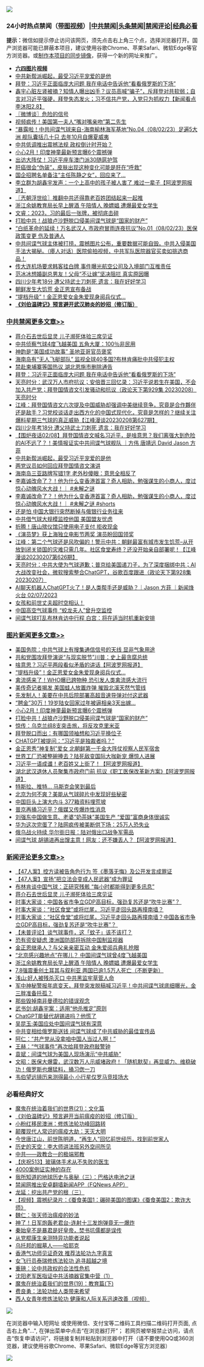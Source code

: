 ![](https://raw.githubusercontent.com/jsvpn/jsproxy/dev/64photo/fqnews-qr.jpg)

<div id="tt">
<h3>24小时热点禁闻（<a href="https://aaa.v2dns.tk/?QAjUl=BgRp5UNKRn&T5Vk=fPVH&Q59Ab=WxGE" target="_blank">带图视频</a>）|<a href="#%E4%B8%AD%E5%85%B1%E7%A6%81%E9%97%BB%E6%9B%B4%E5%A4%9A%E6%96%87%E7%AB%A0">中共禁闻</a>|<a href="#%E5%9B%BE%E7%89%87%E6%96%B0%E9%97%BB%E6%9B%B4%E5%A4%9A%E6%96%87%E7%AB%A0">头条禁闻</a>|<a href="#%E6%96%B0%E9%97%BB%E8%AF%84%E8%AE%BA%E6%9B%B4%E5%A4%9A%E6%96%87%E7%AB%A0">禁闻评论|<a href="#%E5%BF%85%E7%9C%8B%E7%BB%8F%E5%85%B8%E5%A5%BD%E6%96%87">经典必看</a></h3>
<div><b>提示：</b>微信如提示停止访问该网页，须先点击右上角三个点，选择浏览器打开。国产浏览器可能已屏蔽本项目，建议使用谷歌Chrome、苹果Safari、微软Edge等官方浏览器。或<a href="%E5%88%B6%E4%BD%9Cgit%E7%A6%81%E9%97%BB%E9%95%9C%E5%83%8F.md">制作本项目的同步镜像</a>，获得一个新的网址来推广。</div>
<ul>
<li><b><a href="http://d2.v2rss.gq/64.mp4" target="_blank">六四图片视频</a></b></li>
<li><a href="/cbnews/20230209/1846281.md">中共新帮派崛起，最受习近平宠爱的是他</a></li>
<li><a href="/cbnews/20230209/1846513.md">拜登：习近平正面临庞大问题 我在电话中告诉他“看看俄罗斯的下场”</a></li>
<li><a href="/sohnews/20230209/1846395.md">鑫宇心脏左肾被摘？知情人曝出凶手？议员高喊“骗子”，斥拜登对共软弱；自言对习近平强硬，拜登失态发火；习不信共产党，入党只为抓权力【新闻看点 李沐阳2.8】</a></li>
<li><a href="/ssgc/20230209/1846357.md">〖微博谈〗危险的信号</a></li>
<li><a href="/cnnews/20230209/1846282.md">视频疯传！美国第一夫人“嘴对嘴亲吻”第二先生</a></li>
<li><a href="/sohnews/20230209/1846309.md">“暴露啦！中共间谍气球来自-海南榆林海军基地”No.04（08/02/23）足遍5大洲 舰队囊括几十只 去年10月自爆夏威夷</a></li>
<li><a href="/baitai/20230209/1846563.md">中共低调推出震撼法规 政权倒计时开始？</a></li>
<li><a href="/topimagenews/20230209/1846440.md">小心2月！印度神童最新预言曝6个震撼弹</a></li>
<li><a href="/cnnews/20230209/1846470.md">出访大阵仗！习近平座车澳门派30随扈护驾</a></li>
<li><a href="/baitai/20230209/1846503.md">肝癌很会“伪装”，皮肤出现这种变化可能是肝在“呼救”</a></li>
<li><a href="/cnnews/20230209/1846313.md">国企招聘名单备注“主任陈静之女”，回应来了…</a></li>
<li><a href="/cnnews/20230209/1846552.md">李立群为胡鑫宇发声：一个上高中的孩子被人害了 难过一辈子【阿波罗网报道】</a></li>
<li><a href="/ssgc/20230209/1846460.md">〖兲朝浮世绘〗推翻中共还得靠老百姓团结起来一起推</a></li>
<li><a href="/comments/20230209/1846556.md">浙江余姚教育局长早上醒酒 午陪情人 晚嫖娼 遭爆最爱女学生</a></li>
<li><a href="/sohnews/20230209/1846498.md">文睿：2023，习的最后一张牌，被彻底击碎</a></li>
<li><a href="/topimagenews/20230209/1846410.md">打脸中共！战狼卢沙野脱口侵美间谍气球是“国家的财产”</a></li>
<li><a href="/sohnews/20230209/1846312.md">“白纸革命的延续！万名武汉人 市政府冒雨连夜抗议”No.01（08/02/23）医保政策变更 伤及普通人</a></li>
<li><a href="/sohnews/20230209/1846390.md">中共间谍气球主体被打捞，震撼图片公布，重要数据可能自毁。中共入侵美国手法大揭秘。（瘆人对话）医院偷拍视频，中共军队医院器官买卖如挑选商品！</a></li>
<li><a href="/headline/20230209/1846514.md">传大连机场要求韩客挂白牌 事件曝光航空公司及入境部门互推责任</a></li>
<li><a href="/yule/20230209/1846433.md">范冰冰想婚副总男友！父母“不让嫁”坚决阻拦 真实原因曝</a></li>
<li><a href="/cbnews/20230209/1846331.md">四川少年考18分 遭父持武士刀刺死 遗言：我在好好学习</a></li>
<li><a href="/baitai/20230209/1846467.md">朝鲜发生大饥荒 金正恩宣布备战</a></li>
<li><a href="/topimagenews/20230209/1846538.md">“提档升级”！金正恩爱女金朱爱现身阅兵仪式…</a></li>
<li><b><a href="/comments/20200207/1272816.md" target="_blank">《刘伯温碑记》预言避开武汉肺炎的妙招（修订版）</a></b></li>
</ul>
</div>

<div class="catlist">
<h3><a href="/cbnews/" target="_blank">中共禁闻</a><span><a href="/cbnews/" target="_blank" rel="nofollow">更多文章>></a></span></h3>
<ul>
<li><a href="/comments/20230210/1846687.md" target="_blank">蒋介石去世后显灵 儿子濒死体验三席见证</a></li>
<li><a href="/cbnews/20230209/1846622.md" target="_blank">中共侦察气球4度飞越美国 五角大厦：100％非民用</a></li>
<li><a href="/cbnews/20230209/1846584.md" target="_blank">神韵是“美国成功故事” 圣地亚哥官员褒奖</a></li>
<li><a href="/cbnews/20230209/1846526.md" target="_blank">海南岛有“无人飞艇部队” 监视全球40多国?布林肯痛批中共侵犯主权</a></li>
<li><a href="/cbnews/20230209/1846520.md" target="_blank">禁赴柬埔寨等国热议 湖北恩施市删除通告</a></li>
<li><a href="/cbnews/20230209/1846513.md" target="_blank">拜登：习近平正面临庞大问题 我在电话中告诉他“看看俄罗斯的下场”</a></li>
<li><a href="/cbnews/20230209/1846404.md" target="_blank">天亮时分：武汉万人市府抗议；安倍晋三回忆录：习近平说若生在美国，不会加入共产党；拜登国情咨文引发骚动和抗议（政论天下第929集 20230208）天亮时分</a></li>
<li><a href="/cbnews/20230209/1846392.md" target="_blank">江峰：拜登国情咨文六次提及中国威胁却强调中美继续竞争，究竟是合作夥伴还是敌手？习党校谈话走出西方化的中国式现代化，究竟是怎样的？继续关注爆料星期三气球的真正威胁【江峰漫谈20230208第627期】</a></li>
<li><a href="/cbnews/20230209/1846331.md" target="_blank">四川少年考18分 遭父持武士刀刺死 遗言：我在好好学习</a></li>
<li><a href="/comments/20230209/1846321.md" target="_blank">【围炉夜话02/08】拜登国情咨文喊名习近平，是啥意思？我们离强大到危险的AI不远了？！美情报证实中共间谍气球舰队 ｜方伟 唐靖远 David Jason 方菲</a></li>
<li><a href="/cbnews/20230209/1846281.md" target="_blank">中共新帮派崛起，最受习近平宠爱的是他</a></li>
<li><a href="/cbnews/20230209/1846226.md" target="_blank">两党议员如何回应拜登国情咨文演讲</a></li>
<li><a href="/cbnews/20230208/1846140.md" target="_blank">海南岛三亚路牌写错1字 老外秒傻眼：意思全相反了</a></li>
<li><a href="/comments/20230208/1846139.md" target="_blank">李嘉诚改命了？！他为什么变香港首富？奇人相助，勉强谋生的小商人，度过惊心动魄风水大战！｜ #未解之谜</a></li>
<li><a href="/comments/20230208/1846138.md" target="_blank">李嘉诚改命了？！他为什么变香港首富？奇人相助，勉强谋生的小商人，度过惊心动魄风水大战！｜ #未解之谜 #shorts</a></li>
<li><a href="/cbnews/20230208/1846105.md" target="_blank">还是怕 中国大银行突然断掉与俄银行业务往来</a></li>
<li><a href="/cbnews/20230208/1846090.md" target="_blank">中共借气球大规模监控他国 美国盟友忧虑</a></li>
<li><a href="/cbnews/20230208/1846056.md" target="_blank">折腾！唐山殡仪馆只使用电子支付 拒收现金</a></li>
<li><a href="/cbnews/20230208/1845590.md" target="_blank">《演员梦》获上海独立电影节两奖 演员盼回国领奖</a></li>
<li><a href="/cbnews/20230208/1846003.md" target="_blank">江峰：第二个气球还是风吹偏的！警示中共：朝鲜最富有城市发生饥荒&#8211;从开放到闭关锁国的灾难只需几年。社区食堂寿终？还没开始亲自部署呢！【江峰漫谈20230207第626期】</a></li>
<li><a href="/cbnews/20230208/1845897.md" target="_blank">天亮时分：中共大使为气球道歉；普京给美国递刀子，为了深度捆绑中共；AI大战改变社会，微软搜索整合ChatGPT，谷歌百度跟进（政论天下第928集 20230207）</a></li>
<li><a href="/comments/20230208/1845881.md" target="_blank">AI聊天机器人ChatGPT火了！是人类帮手还是威胁？｜Jason  方菲 ｜新闻烽火台 02/07/2023</a></li>
<li><a href="/comments/20230208/1845845.md" target="_blank">女孩和前世丈夫超时空相认！</a></li>
<li><a href="/cbnews/20230208/1845810.md" target="_blank">中国高空气球事件 “蛟龙夫人”曾升空监控</a></li>
<li><a href="/cbnews/20230207/1845710.md" target="_blank">间谍气球打乱布林肯访中行程 白宫：将在适当时机重新安排</a></li>

</ul>
</div>
<div class="catlist">
<h3><a href="/topimagenews/" target="_blank">图片新闻</a><span><a href="/topimagenews/" target="_blank" rel="nofollow">更多文章>></a></span></h3>
<ul>
<li><a href="/topimagenews/20230210/1846650.md" target="_blank">美国务院：中共气球上有搜集通信信号的天线 显非气象用途</a></li>
<li><a href="/topimagenews/20230209/1846633.md" target="_blank">共和党围攻拜登演说“与现实脱节”川普：史上最贪腐总统</a></li>
<li><a href="/topimagenews/20230209/1846599.md" target="_blank">啥意思？习近平两段看似矛盾的讲话【阿波罗网报道】</a></li>
<li><a href="/topimagenews/20230209/1846538.md" target="_blank">“提档升级”！金正恩爱女金朱爱现身阅兵仪式…</a></li>
<li><a href="/topimagenews/20230209/1846525.md" target="_blank">禽流感来了！WHO曝已跨物种 恐引发人类禽流感大流行</a></li>
<li><a href="/topimagenews/20230209/1846482.md" target="_blank">美传奇记者揭发 美国蛙人放置炸弹 摧毁北溪天然气管线</a></li>
<li><a href="/topimagenews/20230209/1846454.md" target="_blank">先发制人！美要在中共后院部署高超音速导弹对付这武器</a></li>
<li><a href="/topimagenews/20230209/1846441.md" target="_blank">“聘金”30万！19岁陆女回家过年被逼相亲3天出嫁…</a></li>
<li><a href="/topimagenews/20230209/1846440.md" target="_blank">小心2月！印度神童最新预言曝6个震撼弹</a></li>
<li><a href="/topimagenews/20230209/1846410.md" target="_blank">打脸中共！战狼卢沙野脱口侵美间谍气球是“国家的财产”</a></li>
<li><a href="/topimagenews/20230209/1846268.md" target="_blank">惊传：乌克兰组8支突击旅，将反攻克里米亚</a></li>
<li><a href="/topimagenews/20230209/1846267.md" target="_blank">拜登脱口而出：有哪国领袖想和习近平换位子</a></li>
<li><a href="/topimagenews/20230209/1846266.md" target="_blank">CHATGPT被提问：“习近平是独裁者吗？”</a></li>
<li><a href="/topimagenews/20230208/1846170.md" target="_blank">金正恩秀“神复制”爱女 北朝鲜第一千金大阵仗视察人民军宿舍</a></li>
<li><a href="/topimagenews/20230208/1846169.md" target="_blank">世界工厂恐被整碗捧去？陆死敌变国际大咖新宠 爆惊人进展</a></li>
<li><a href="/topimagenews/20230208/1846074.md" target="_blank">习近平一语成谶！老百姓又上街了！【阿波罗网报道】</a></li>
<li><a href="/topimagenews/20230208/1846055.md" target="_blank">湖北武汉退休人员聚集市政府门前 抗议《职工医保改革新方案》【阿波罗网报道】</a></li>
<li><a href="/topimagenews/20230208/1846041.md" target="_blank">特斯拉、推特… 马斯克会笑到最后</a></li>
<li><a href="/topimagenews/20230208/1846007.md" target="_blank">北京为何不爽？美能从气球碎片中发现好些秘密</a></li>
<li><a href="/topimagenews/20230208/1845969.md" target="_blank">中国巨头上演大内斗 377箱资料埋荒坡</a></li>
<li><a href="/topimagenews/20230208/1845899.md" target="_blank">普京再捅习近平？俄媒又传爆炸性消息</a></li>
<li><a href="/topimagenews/20230207/1845709.md" target="_blank">刘强东中国做生意、老婆“奶茶妹”美国生产 “爱国”富商身体很诚实</a></li>
<li><a href="/topimagenews/20230207/1845695.md" target="_blank">华为这次完蛋了？陆网疯传被美断供下场：25万人恐失业</a></li>
<li><a href="/topimagenews/20230207/1845694.md" target="_blank">俄乌战火持续 华尔街日报：陆对俄出口战争军需品</a></li>
<li><a href="/topimagenews/20230207/1845671.md" target="_blank">间谍气球 胡锡进再出馊主意！网友：还不嫌丢人？【阿波罗网报道】</a></li>

</ul>
</div>
<div class="catlist">
<h3><a href="/comments/" target="_blank">新闻评论</a><span><a href="/comments/" target="_blank" rel="nofollow">更多文章>></a></span></h3>
<ul>
<li><a href="/comments/20230210/1846714.md" target="_blank">【47人案】控方读被告角色行为 签《墨落无悔》及公开发言成罪证</a></li>
<li><a href="/comments/20230210/1846713.md" target="_blank">【47人案】宣扬“把立法会变成人民武器”成为罪证</a></li>
<li><a href="/comments/20230210/1846697.md" target="_blank">布林肯谈中国气球：正研究残骸 “每小时都能得到更多讯息”</a></li>
<li><a href="/comments/20230210/1846687.md" target="_blank">蒋介石去世后显灵 儿子濒死体验三席见证</a></li>
<li><a href="/comments/20230209/1846616.md" target="_blank">时事大家谈：中国各省市争立GDP高目标，强劲复苏还是“吹牛比赛”？&#160;</a></li>
<li><a href="/comments/20230209/1846615.md" target="_blank">时事大家谈：“社区食堂”或将烂尾，习近平走回头路再撞南墙？</a></li>
<li><a href="/comments/20230209/1846602.md" target="_blank">时事大家谈：“社区食堂”或将烂尾，习近平走回头路再撞南墙？中国各省市争立GDP高目标，强劲复苏还是“吹牛比赛”？&#160;</a></li>
<li><a href="/comments/20230209/1846561.md" target="_blank">【未普评论】谈气球事件，这「蚊子」该不该打？</a></li>
<li><a href="/comments/20230209/1846560.md" target="_blank">恐有资安疑虑 澳洲国防部将拆除中国制监视器</a></li>
<li><a href="/comments/20230209/1846559.md" target="_blank">金正恩继承人？与父亲亲密互动 金朱爱阅兵典礼抢眼</a></li>
<li><a href="/comments/20230209/1846558.md" target="_blank">“北京感兴趣地点”在哪儿？ 中国间谍气球曾4度飞越美国</a></li>
<li><a href="/comments/20230209/1846556.md" target="_blank">浙江余姚教育局长早上醒酒 午陪情人 晚嫖娼 遭爆最爱女学生</a></li>
<li><a href="/comments/20230209/1846543.md" target="_blank">7.8强震重创土耳其与叙利亚 两国已逾1.5万人死亡（不断更新）</a></li>
<li><a href="/comments/20230209/1846456.md" target="_blank">浅山:好人被残杀灭口 中共黑监牢草菅人命</a></li>
<li><a href="/comments/20230209/1846452.md" target="_blank">军中神秘警报年底变天，拜登突发脱稿喊习近平！中共间谍气球底细曝光，金三胖准备托孤？</a></li>
<li><a href="/comments/20230209/1846430.md" target="_blank">那些毁掉南非曼德拉的错误观念</a></li>
<li><a href="/comments/20230209/1846429.md" target="_blank">武书剑:胡鑫宇案：适用“他杀推定”原则</a></li>
<li><a href="/comments/20230209/1846400.md" target="_blank">ChatGPT能替代胡锡进吗？他慌了</a></li>
<li><a href="/comments/20230209/1846381.md" target="_blank">吴昆玉:美国应处中国间谍气球有深意</a></li>
<li><a href="/comments/20230209/1846365.md" target="_blank">中共变相给俄罗斯送钱 间谍气球成了中共威胁的最佳宣传品</a></li>
<li><a href="/comments/20230209/1846349.md" target="_blank">阿仁：“共产党从没拿咱中国人当过人啊！”</a></li>
<li><a href="/comments/20230209/1846348.md" target="_blank">王赫：“气球事件”再次给拜登政府敲警钟</a></li>
<li><a href="/comments/20230209/1846347.md" target="_blank">袁斌：间谍气球为美国人现场演示“中共威胁”</a></li>
<li><a href="/comments/20230209/1846342.md" target="_blank">文昭：医保大爆雷，武汉数万人示威堵政府！「随机默契」再显威力、维稳破功！俄罗斯也爆猛料，捅习偬一刀</a></li>
<li><a href="/comments/20230209/1846325.md" target="_blank">韦伯望远镜历来测得最小 小行星仅罗马竞技场大</a></li>

</ul>
</div>

<div class="catlist">
<h3>必看经典好文</h3>
<ul>
<li><a href="/comments/20180802/980476.md" target="_blank">魔鬼在统治着我们的世界(21)：文化篇</a></li>
<li><a href="/comments/20200207/1272816.md" target="_blank">《刘伯温碑记》预言避开当前瘟疫的妙招（修订版）</a></li>
<li><a href="/aomi/life/20210719/1589642.md" target="_blank">小粉红移民澳洲：修炼法轮功峰回路转</a></li>
<li><a href="/comments/20200619/783185.md" target="_blank">颠覆现代人常识的瘟疫大劫：天灭大明</a></li>
<li><a href="/funmedia/20210321/1509617.md" target="_blank">今世唐江山，前世陈明道，“再生人”回忆前世经历，找到前世家人</a></li>
<li><a href="/tculture/20121025/73064.md" target="_blank">历史的天空：李大师讲法班另外空间所见</a></li>
<li><a href="/comments/20220331/1712636.md" target="_blank">中共——政教合一的极端邪教</a></li>
<li><a href="/cbnews/20210526/1554325.md" target="_blank">【庆祝513】玻璃体手术从不失败的医生</a></li>
<li><a href="/lifebaike/20201113/1430218.md" target="_blank">4000案例证实神的存在</a></li>
<li><a href="/tculture/xiulian/20170726/797589.md" target="_blank">我所知道的地球历史与奥秘（三）：巴格达电池之谜</a></li>
<li><a href="/comments/20200503/1322531.md" target="_blank">禁闻网推出安卓翻墙新闻APP（FQNews APP）</a></li>
<li><a href="/comments/20200929/1405201.md" target="_blank">龙延：挖出共产党的根（三）</a></li>
<li><a href="/comments/20210123/1473011.md" target="_blank">【视频】震撼纪录片：《蚕食美国1：碾碎美国的图谋》《蚕食美国2：欺诈大师》</a></li>
<li><a href="/comments/20200224/1282494.md" target="_blank">魏仁：张天师治瘟疫的妙法</a></li>
<li><a href="/cnnews/aboluonews/20150422/388322.md" target="_blank">神了！日军炮轰老君台-连射十三发炮弹竟无一爆炸</a></li>
<li><a href="/lifebaike/20210407/1521258.md" target="_blank">秦始皇不是暴君是好皇帝，焚书坑儒都是误传</a></li>
<li><a href="/comments/20210720/1516768.md" target="_blank">从党棍康生亲测特异功能者说起</a></li>
<li><a href="/lifebaike/20210815/1606781.md" target="_blank">乌托邦的掘墓人——哈耶克</a></li>
<li><a href="/comments/20200517/1330064.md" target="_blank">香港气功师见证奇效 推荐法轮功九字真言</a></li>
<li><a href="/topimagenews/20210720/1544658.md" target="_blank">女飞行员泰瑞修炼法轮功 追寻超越之境</a></li>
<li><a href="/comments/20200705/783271.md" target="_blank">重磅：论中共政权的合法性危机</a></li>
<li><a href="/comments/20221222/1826754.md" target="_blank">沈阳老军医指证中共活摘器官集中营（1）</a></li>
<li><a href="/comments/20180716/972458.md" target="_blank">魔鬼在统治着我们的世界(19)：教育篇(下)</a></li>
<li><a href="/comments/20220522/1736045.md" target="_blank">费良勇：法轮功给人类带来希望</a></li>
<li><a href="/comments/20220520/1735217.md" target="_blank">西人女青年修炼法轮功 健康和人际关系迅速改善（视频）</a></li>

</ul>
</div>

![](https://raw.githubusercontent.com/jsvpn/jsproxy/dev/64photo/fqnews-qr.jpg)

在浏览器中输入短网址 或使用微信、支付宝等二维码工具扫描二维码打开页面, 点击右上角"...", 在弹出菜单中点击“在浏览器打开”； 若网页被举报禁止访问，请点击“恢复申请访问”，将链接复制并粘贴到浏览器中打开（请不要使用QQ或360浏览器，建议使用谷歌Chrome、苹果Safari、微软Edge等官方浏览器）

![](https://raw.githubusercontent.com/jsvpn/jsproxy/dev/64photo/wx.jpg)